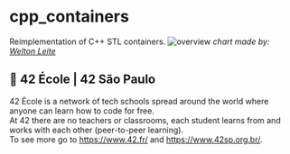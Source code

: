 # cpp_containers
Reimplementation of C++ STL containers.
![overview](https://user-images.githubusercontent.com/31427890/204668647-6e5f9ff1-eeb1-4f53-8c69-ca2ce721fa66.png)
*chart made by: [Welton Leite](https://github.com/wwwwelton)*

## 🏫 42 École | 42 São Paulo
42 École is a network of tech schools spread around the world where anyone can learn how to code for free.\
At 42 there are no teachers or classrooms, each student learns from and works with each other (peer-to-peer learning).\
To see more go to https://www.42.fr/ and https://www.42sp.org.br/.
